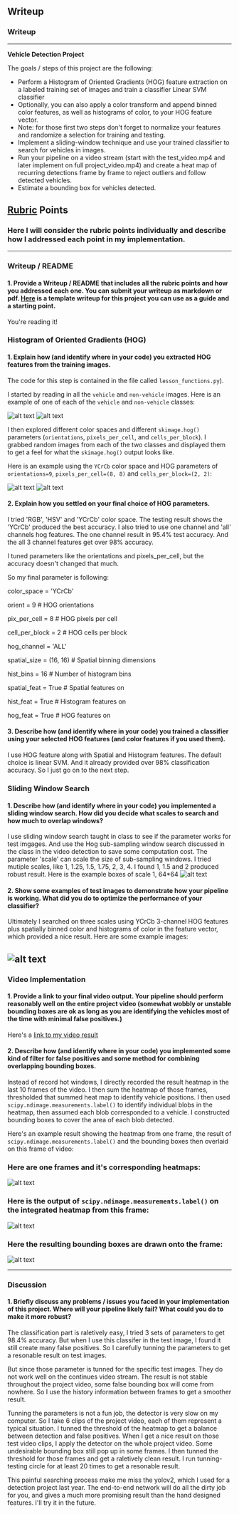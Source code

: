 ## Writeup
### Writeup

---

**Vehicle Detection Project**

The goals / steps of this project are the following:

* Perform a Histogram of Oriented Gradients (HOG) feature extraction on a labeled training set of images and train a classifier Linear SVM classifier
* Optionally, you can also apply a color transform and append binned color features, as well as histograms of color, to your HOG feature vector. 
* Note: for those first two steps don't forget to normalize your features and randomize a selection for training and testing.
* Implement a sliding-window technique and use your trained classifier to search for vehicles in images.
* Run your pipeline on a video stream (start with the test_video.mp4 and later implement on full project_video.mp4) and create a heat map of recurring detections frame by frame to reject outliers and follow detected vehicles.
* Estimate a bounding box for vehicles detected.

[//]: # (Image References)
[image1]: ./output_images/car.png
[image2]: ./output_images/notcar.png
[image3]: ./output_images/HOG_car_0.png
[image4]: ./output_images/HOG_notcar_0.png
[image5]: ./output_images/windows_64.png
[image6]: ./output_images/search_64.png
[image7]: ./output_images/heat_64.png
[image8]: ./output_images/label_64.png
[image9]: ./output_images/bbox_64.png
[video1]: ./output_videos/project_video_out.mp4

## [Rubric](https://review.udacity.com/#!/rubrics/513/view) Points
### Here I will consider the rubric points individually and describe how I addressed each point in my implementation.  

---
### Writeup / README

#### 1. Provide a Writeup / README that includes all the rubric points and how you addressed each one.  You can submit your writeup as markdown or pdf.  [Here](https://github.com/udacity/CarND-Vehicle-Detection/blob/master/writeup_template.md) is a template writeup for this project you can use as a guide and a starting point.  

You're reading it!

### Histogram of Oriented Gradients (HOG)

#### 1. Explain how (and identify where in your code) you extracted HOG features from the training images.

The code for this step is contained in the file called `lesson_functions.py`).  

I started by reading in all the `vehicle` and `non-vehicle` images.  Here is an example of one of each of the `vehicle` and `non-vehicle` classes:

![alt text][image1]
![alt text][image2]

I then explored different color spaces and different `skimage.hog()` parameters (`orientations`, `pixels_per_cell`, and `cells_per_block`).  I grabbed random images from each of the two classes and displayed them to get a feel for what the `skimage.hog()` output looks like.

Here is an example using the `YCrCb` color space and HOG parameters of `orientations=9`, `pixels_per_cell=(8, 8)` and `cells_per_block=(2, 2)`:

![alt text][image3]
![alt text][image4]

#### 2. Explain how you settled on your final choice of HOG parameters.

I tried 'RGB', 'HSV' and 'YCrCb' color space. The testing result shows the 'YCrCb' produced the best accuracy.
I also tried to use one channel and 'all' channels hog features. The one channel result in 95.4% test accuracy. And the all 3 channel features get over 98% accuracy.   

I tuned parameters like the orientations and pixels_per_cell, but the accuracy doesn't changed that much.  

So my final parameter is following:  

color_space = 'YCrCb'  

orient = 9  # HOG orientations  

pix_per_cell = 8 # HOG pixels per cell  

cell_per_block = 2 # HOG cells per block  

hog_channel = 'ALL'  

spatial_size = (16, 16) # Spatial binning dimensions  

hist_bins = 16    # Number of histogram bins  

spatial_feat = True # Spatial features on  

hist_feat = True # Histogram features on  

hog_feat = True # HOG features on


#### 3. Describe how (and identify where in your code) you trained a classifier using your selected HOG features (and color features if you used them).

I use HOG feature along with Spatial and Histogram features. The default choice is linear SVM. And it already provided over 98% classification accuracy. So I just go on to the next step.

### Sliding Window Search

#### 1. Describe how (and identify where in your code) you implemented a sliding window search.  How did you decide what scales to search and how much to overlap windows?

I use sliding window search taught in class to see if the parameter works for test imgages. And use the Hog sub-sampling window search discussed in the class in the video detection to save some computation cost. The parameter 'scale' can scale the size of sub-sampling windows. I tried mutiple scales, like 1, 1.25, 1.5, 1.75, 2, 3, 4. I found 1, 1.5 and 2 produced robust result.
Here is the example boxes of scale 1, 64*64
![alt text][image5]

#### 2. Show some examples of test images to demonstrate how your pipeline is working.  What did you do to optimize the performance of your classifier?

Ultimately I searched on three scales using YCrCb 3-channel HOG features plus spatially binned color and histograms of color in the feature vector, which provided a nice result.  Here are some example images:

![alt text][image6]
---

### Video Implementation

#### 1. Provide a link to your final video output.  Your pipeline should perform reasonably well on the entire project video (somewhat wobbly or unstable bounding boxes are ok as long as you are identifying the vehicles most of the time with minimal false positives.)
Here's a [link to my video result](./output_videos/project_video_out.mp4)


#### 2. Describe how (and identify where in your code) you implemented some kind of filter for false positives and some method for combining overlapping bounding boxes.

Instead of record hot windows, I directly recorded the result heatmap in the last 10 frames of the video.  I then sum the heatmap of those frames, thresholded that summed heat map to identify vehicle positions.  I then used `scipy.ndimage.measurements.label()` to identify individual blobs in the heatmap, then assumed each blob corresponded to a vehicle.  I constructed bounding boxes to cover the area of each blob detected.  

Here's an example result showing the heatmap from one frame, the result of `scipy.ndimage.measurements.label()` and the bounding boxes then overlaid on this frame of video:

### Here are one frames and it's corresponding heatmaps:

![alt text][image7]

### Here is the output of `scipy.ndimage.measurements.label()` on the integrated heatmap from this frame:
![alt text][image8]

### Here the resulting bounding boxes are drawn onto the frame:
![alt text][image9]



---

### Discussion

#### 1. Briefly discuss any problems / issues you faced in your implementation of this project.  Where will your pipeline likely fail?  What could you do to make it more robust?

The classification part is raletively easy, I tried 3 sets of parameters to get 98.4% accuracy. But when I use this classifer in the test image, I found it still create many false positives. So I carefully tunning the parameters to get a resonable result on test images.  

But since those parameter is tunned for the specific test images. They do not work well on the continues video stream. The result is not stable throughout the project video, some false bounding box will come from nowhere. So I use the history information between frames to get a smoother result.   

Tunning the parameters is not a fun job, the detector is very slow on my computer. So I take 6 clips of the project video, each of them represent a typical situation.  I tunned the threshold of the heatmap to get a balance between detection and false positives. When I get a nice result on those test video clips, I apply the detector on the whole project video. Some undesirable bounding box still pop up in some frames. I then tunned the threshold for those frames and get a raletively clean result. I run tunning-testing circle for at least 20 times to get a resonable result.  

This painful searching process make me miss the yolov2, which I used for a detection project last year. The end-to-end network will do all the dirty job for you, and gives a much more promising result than the hand designed features. I'll try it in the future.
